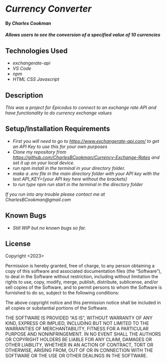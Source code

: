 # _Currency Converter_

#### By _**Charles Cookman**_

#### _Allows users to see the conversion of a specified value of 10 currencies_

## Technologies Used

* _exchangerate-api_
* _VS Code_
* _npm_
* _HTML CSS Javascript_

## Description

_This was a project for Epicodus to connect to an exchange rate API and have functionality to do currency exchange values_

## Setup/Installation Requirements

* _First you will need to go to https://www.exchangerate-api.com/ to get an API Key to use this for your own purposes_
* _Clone my repository from https://github.com/CharlesBCookman/Currency-Exchange-Rates and set it up on your local device._
* _run npm install in the terminal in your directory folder._
* _make a .env file in the main directory folder with your API key with the text API_KEY={your API key here without the brackets}_
* _to run type npm run start in the terminal in the directory folder_

_If you run into any trouble please contact me at CharlesBCookman@gmail.com_

## Known Bugs

* _Still WIP but no known bugs so far._


## License

Copyright <2023> <COPYRIGHT Charles Cookman>

Permission is hereby granted, free of charge, to any person obtaining a copy of this software and associated documentation files (the “Software”), to deal in the Software without restriction, including without limitation the rights to use, copy, modify, merge, publish, distribute, sublicense, and/or sell copies of the Software, and to permit persons to whom the Software is furnished to do so, subject to the following conditions:

The above copyright notice and this permission notice shall be included in all copies or substantial portions of the Software.

THE SOFTWARE IS PROVIDED “AS IS”, WITHOUT WARRANTY OF ANY KIND, EXPRESS OR IMPLIED, INCLUDING BUT NOT LIMITED TO THE WARRANTIES OF MERCHANTABILITY, FITNESS FOR A PARTICULAR PURPOSE AND NONINFRINGEMENT. IN NO EVENT SHALL THE AUTHORS OR COPYRIGHT HOLDERS BE LIABLE FOR ANY CLAIM, DAMAGES OR OTHER LIABILITY, WHETHER IN AN ACTION OF CONTRACT, TORT OR OTHERWISE, ARISING FROM, OUT OF OR IN CONNECTION WITH THE SOFTWARE OR THE USE OR OTHER DEALINGS IN THE SOFTWARE.